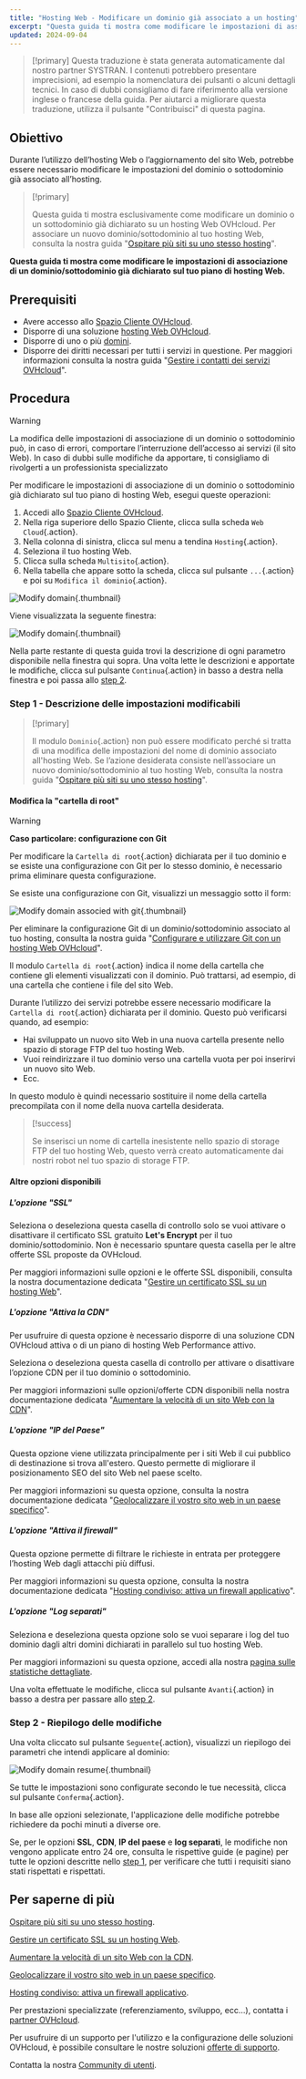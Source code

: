 ```yaml
---
title: "Hosting Web - Modificare un dominio già associato a un hosting"
excerpt: "Questa guida ti mostra come modificare le impostazioni di associazione di un dominio/sottodominio già dichiarato sul tuo piano di hosting Web"
updated: 2024-09-04
---
```


> [!primary]
> Questa traduzione è stata generata automaticamente dal nostro partner SYSTRAN. I contenuti potrebbero presentare imprecisioni, ad esempio la nomenclatura dei pulsanti o alcuni dettagli tecnici. In caso di dubbi consigliamo di fare riferimento alla versione inglese o francese della guida. Per aiutarci a migliorare questa traduzione, utilizza il pulsante "Contribuisci" di questa pagina.
>

## Obiettivo

Durante l’utilizzo dell’hosting Web o l’aggiornamento del sito Web, potrebbe essere necessario modificare le impostazioni del dominio o sottodominio già associato all’hosting.

> [!primary]
>
> Questa guida ti mostra esclusivamente come modificare un dominio o un sottodominio già dichiarato su un hosting Web OVHcloud. Per associare un nuovo dominio/sottodominio al tuo hosting Web, consulta la nostra guida "[Ospitare più siti su uno stesso hosting](/pages/web_cloud/web_hosting/multisites_configure_multisite)".
>

**Questa guida ti mostra come modificare le impostazioni di associazione di un dominio/sottodominio già dichiarato sul tuo piano di hosting Web.**

## Prerequisiti

- Avere accesso allo [Spazio Cliente OVHcloud](/links/manager).
- Disporre di una soluzione [hosting Web OVHcloud](/links/web/hosting).
- Disporre di uno o più [domini](/links/web/domains).
- Disporre dei diritti necessari per tutti i servizi in questione. Per maggiori informazioni consulta la nostra guida "[Gestire i contatti dei servizi OVHcloud](/pages/account_and_service_management/account_information/managing_contacts)".

## Procedura

> [!warning]
>
> La modifica delle impostazioni di associazione di un dominio o sottodominio può, in caso di errori, comportare l’interruzione dell’accesso ai servizi (il sito Web). In caso di dubbi sulle modifiche da apportare, ti consigliamo di rivolgerti a un professionista specializzato
>

Per modificare le impostazioni di associazione di un dominio o sottodominio già dichiarato sul tuo piano di hosting Web, esegui queste operazioni:

1. Accedi allo [Spazio Cliente OVHcloud](/links/manager).
2. Nella riga superiore dello Spazio Cliente, clicca sulla scheda `Web Cloud`{.action}.
3. Nella colonna di sinistra, clicca sul menu a tendina `Hosting`{.action}.
4. Seleziona il tuo hosting Web.
5. Clicca sulla scheda `Multisito`{.action}.
6. Nella tabella che appare sotto la scheda, clicca sul pulsante `...`{.action} e poi su `Modifica il dominio`{.action}.

![Modify domain](/pages/assets/screens/control_panel/product-selection/web-cloud/web-hosting/multisite/modify-domain-2.png){.thumbnail}

Viene visualizzata la seguente finestra:

![Modify domain](/pages/assets/screens/control_panel/product-selection/web-cloud/web-hosting/multisite/modify-a-domain-step-1-all-disabled.png){.thumbnail}

Nella parte restante di questa guida trovi la descrizione di ogni parametro disponibile nella finestra qui sopra. Una volta lette le descrizioni e apportate le modifiche, clicca sul pulsante `Continua`{.action} in basso a destra nella finestra e poi passa allo [step 2](#step2).

### Step 1 - Descrizione delle impostazioni modificabili <a name="step1"></a>

> [!primary]
>
> Il modulo `Dominio`{.action} non può essere modificato perché si tratta di una modifica delle impostazioni del nome di dominio associato all'hosting Web. Se l’azione desiderata consiste nell’associare un nuovo dominio/sottodominio al tuo hosting Web, consulta la nostra guida "[Ospitare più siti su uno stesso hosting](/pages/web_cloud/web_hosting/multisites_configure_multisite)".
>

#### Modifica la "cartella di root"

> [!warning]
> **Caso particolare: configurazione con Git**
>
> Per modificare la `Cartella di root`{.action} dichiarata per il tuo dominio e se esiste una configurazione con Git per lo stesso dominio, è necessario prima eliminare questa configurazione.
>
> Se esiste una configurazione con Git, visualizzi un messaggio sotto il form:
>
> ![Modify domain associed with git](/pages/assets/screens/control_panel/product-selection/web-cloud/web-hosting/multisite/modify-a-domain-step-1-all-disabled-git-message.png){.thumbnail}
>
> Per eliminare la configurazione Git di un dominio/sottodominio associato al tuo hosting, consulta la nostra guida "[Configurare e utilizzare Git con un hosting Web OVHcloud](/pages/web_cloud/web_hosting/git_integration_webhosting)".
>

Il modulo `Cartella di root`{.action} indica il nome della cartella che contiene gli elementi visualizzati con il dominio. Può trattarsi, ad esempio, di una cartella che contiene i file del sito Web.

Durante l’utilizzo dei servizi potrebbe essere necessario modificare la `Cartella di root`{.action} dichiarata per il dominio. Questo può verificarsi quando, ad esempio:

- Hai sviluppato un nuovo sito Web in una nuova cartella presente nello spazio di storage FTP del tuo hosting Web.
- Vuoi reindirizzare il tuo dominio verso una cartella vuota per poi inserirvi un nuovo sito Web.
- Ecc.

In questo modulo è quindi necessario sostituire il nome della cartella precompilata con il nome della nuova cartella desiderata.

> [!success]
>
> Se inserisci un nome di cartella inesistente nello spazio di storage FTP del tuo hosting Web, questo verrà creato automaticamente dai nostri robot nel tuo spazio di storage FTP.
>

#### Altre opzioni disponibili

##### L'opzione "SSL"

Seleziona o deseleziona questa casella di controllo solo se vuoi attivare o disattivare il certificato SSL gratuito **Let's Encrypt** per il tuo dominio/sottodominio. Non è necessario spuntare questa casella per le altre offerte SSL proposte da OVHcloud.

Per maggiori informazioni sulle opzioni e le offerte SSL disponibili, consulta la nostra documentazione dedicata "[Gestire un certificato SSL su un hosting Web](/pages/web_cloud/web_hosting/ssl_on_webhosting)".

##### L'opzione "Attiva la CDN"

Per usufruire di questa opzione è necessario disporre di una soluzione CDN OVHcloud attiva o di un piano di hosting Web Performance attivo.

Seleziona o deseleziona questa casella di controllo per attivare o disattivare l’opzione CDN per il tuo dominio o sottodominio.

Per maggiori informazioni sulle opzioni/offerte CDN disponibili nella nostra documentazione dedicata "[Aumentare la velocità di un sito Web con la CDN](/pages/web_cloud/web_hosting/cdn_how_to_use_cdn)".

##### L'opzione "IP del Paese"

Questa opzione viene utilizzata principalmente per i siti Web il cui pubblico di destinazione si trova all'estero. Questo permette di migliorare il posizionamento SEO del sito Web nel paese scelto.

Per maggiori informazioni su questa opzione, consulta la nostra documentazione dedicata "[Geolocalizzare il vostro sito web in un paese specifico](/pages/web_cloud/web_hosting/multisites_geolocation)".

##### L'opzione "Attiva il firewall"

Questa opzione permette di filtrare le richieste in entrata per proteggere l’hosting Web dagli attacchi più diffusi.

Per maggiori informazioni su questa opzione, consulta la nostra documentazione dedicata "[Hosting condiviso: attiva un firewall applicativo](/pages/web_cloud/web_hosting/multisites_activating_application_firewall)".

##### L'opzione "Log separati"

Seleziona e deseleziona questa opzione solo se vuoi separare i log del tuo dominio dagli altri domini dichiarati in parallelo sul tuo hosting Web.

Per maggiori informazioni su questa opzione, accedi alla nostra [pagina sulle statistiche dettagliate](/links/web/hosting-traffic-analysis).

Una volta effettuate le modifiche, clicca sul pulsante `Avanti`{.action} in basso a destra per passare allo [step 2](#step2).

### Step 2 - Riepilogo delle modifiche <a name="step2"></a>

Una volta cliccato sul pulsante `Seguente`{.action}, visualizzi un riepilogo dei parametri che intendi applicare al dominio:

![Modify domain resume](/pages/assets/screens/control_panel/product-selection/web-cloud/web-hosting/multisite/modify-domain-step2.png){.thumbnail}

Se tutte le impostazioni sono configurate secondo le tue necessità, clicca sul pulsante `Conferma`{.action}.

In base alle opzioni selezionate, l'applicazione delle modifiche potrebbe richiedere da pochi minuti a diverse ore.

Se, per le opzioni **SSL**, **CDN**, **IP del paese** e **log separati**, le modifiche non vengono applicate entro 24 ore, consulta le rispettive guide (e pagine) per tutte le opzioni descritte nello [step 1](#step1), per verificare che tutti i requisiti siano stati rispettati e rispettati.

## Per saperne di più

[Ospitare più siti su uno stesso hosting](/pages/web_cloud/web_hosting/multisites_configure_multisite).

[Gestire un certificato SSL su un hosting Web](/pages/web_cloud/web_hosting/ssl_on_webhosting).

[Aumentare la velocità di un sito Web con la CDN](/pages/web_cloud/web_hosting/cdn_how_to_use_cdn).

[Geolocalizzare il vostro sito web in un paese specifico](/pages/web_cloud/web_hosting/multisites_geolocation).

[Hosting condiviso: attiva un firewall applicativo](/pages/web_cloud/web_hosting/multisites_activating_application_firewall).
 
Per prestazioni specializzate (referenziamento, sviluppo, ecc...), contatta i [partner OVHcloud](/links/partner).
 
Per usufruire di un supporto per l'utilizzo e la configurazione delle soluzioni OVHcloud, è possibile consultare le nostre soluzioni [offerte di supporto](/links/support).
 
Contatta la nostra [Community di utenti](/links/community).